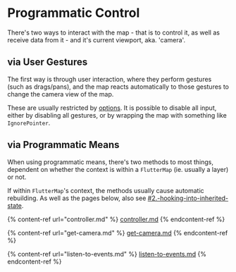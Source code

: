 # Programmatic Control

There's two ways to interact with the map - that is to control it, as well as receive data from it - and it's current viewport, aka. 'camera'.

## via User Gestures

The first way is through user interaction, where they perform gestures (such as drags/pans), and the map reacts automatically to those gestures to change the camera view of the map.

These are usually restricted by [options](../options/ "mention"). It is possible to disable all input, either by disabling all gestures, or by wrapping the map with something like `IgnorePointer`.

## via Programmatic Means

When using programmatic means, there's two methods to most things, dependent on whether the context is within a `FlutterMap` (ie. usually a layer) or not.

If within `FlutterMap`'s context, the methods usually cause automatic rebuilding. As well as the pages below, also see [#2.-hooking-into-inherited-state](../../plugins/making-a-plugin/creating-new-layers.md#2.-hooking-into-inherited-state "mention").

{% content-ref url="controller.md" %}
[controller.md](controller.md)
{% endcontent-ref %}

{% content-ref url="get-camera.md" %}
[get-camera.md](get-camera.md)
{% endcontent-ref %}

{% content-ref url="listen-to-events.md" %}
[listen-to-events.md](listen-to-events.md)
{% endcontent-ref %}
